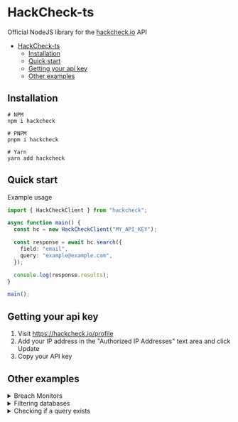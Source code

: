 # HackCheck-ts

Official NodeJS library for the [hackcheck.io](https://hackcheck.io) API

- [HackCheck-ts](#hackcheck-go)
  - [Installation](#installation)
  - [Quick start](#quick-start)
  - [Getting your api key](#getting-your-api-key)
  - [Other examples](#other-examples)

## Installation

```sh-session
# NPM
npm i hackcheck

# PNPM
pnpm i hackcheck

# Yarn
yarn add hackcheck
```

## Quick start

Example usage

```ts
import { HackCheckClient } from "hackcheck";

async function main() {
  const hc = new HackCheckClient("MY_API_KEY");

  const response = await hc.search({
    field: "email",
    query: "example@example.com",
  });

  console.log(response.results);
}

main();
```

## Getting your api key

1. Visit https://hackcheck.io/profile
2. Add your IP address in the "Authorized IP Addresses" text area and click Update
3. Copy your API key

## Other examples

<details>
<summary>Breach Monitors</summary>

```ts
import { HackCheckClient } from "hackcheck";

async function main() {
  const hc = new HackCheckClient("MY_API_KEY");

  const monitors = await hc.getMonitors();

  console.log(monitors.asset_monitors);
  console.log(monitors.domain_monitors);

  // Getting a monitor by its id
  let myAssetMonitor = await hc.getAssetMonitor("...");

  console.log(myAssetMonitor.status);
  console.log(myAssetMonitor.asset);

  // Updating a monitor
  myAssetMonitor = await hc.updateAssetMonitor("...", {
    asset: "example@example.com",
    asset_type: "email",
    notification_email: "notify-me@domain.com",
  });

  console.log(myAssetMonitor);
}

main();
```

</details>

<details>
<summary>Filtering databases</summary>

```ts
import { HackCheckClient } from "hackcheck";

async function main() {
  const hc = new HackCheckClient("MY_API_KEY");

  // This will only yield results from "website.com" and "website.org"
  const response = await hc.search({
    field: "email",
    query: "example@example.com",
    filter: {
      type: "use",
      databases: ["website.com", "website.org"],
    },
  });

  console.log(response.results);
}

main();
```

</details>

<details>
<summary>Checking if a query exists</summary>

```ts
import { HackCheckClient } from "hackcheck";

async function main() {
  const hc = new HackCheckClient("MY_API_KEY");

  // Returns true if the query is found
  const exists = await hc.check({
    field: "email",
    query: "example@example.com",
  });

  console.log(exists);
}

main();
```

</details>
